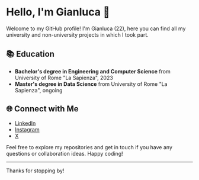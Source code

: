 # Hello, I'm Gianluca 👋

Welcome to my GitHub profile! I'm Gianluca (22), here you can find all my university and non-university projects in which I took part.

## 📚 Education

- **Bachelor's degree in Engineering and Computer Science** from University of Rome "La Sapienza", 2023
- **Master's degree in Data Science** from University of Rome "La Sapienza", ongoing

## 🌐 Connect with Me

- [LinkedIn](https://www.linkedin.com/in/gianluca-procopio-989bb8241/)
- [Instagram](https://www.instagram.com/gianlucaaprocopio/)
- [X](https://x.com/prochipirina)

Feel free to explore my repositories and get in touch if you have any questions or collaboration ideas. Happy coding!

---

Thanks for stopping by!
